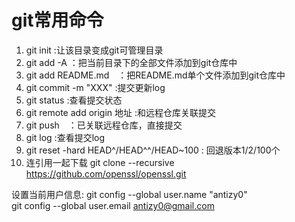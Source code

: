 # git常用命令
1.	git init :让该目录变成git可管理目录
2.	git add -A ：把当前目录下的全部文件添加到git仓库中
3.	git add README.md　：把README.md单个文件添加到git仓库中
4.	git commit -m "XXX" :提交更新log
5.	git status :查看提交状态
6.	git remote add origin 地址 :和远程仓库关联提交
7.	git push　：已关联远程仓库，直接提交
8.	git log :查看提交log
9.	git reset -hard HEAD^/HEAD^^/HEAD~100 : 回退版本1/2/100个
10.	连引用一起下载
git clone --recursive https://github.com/openssl/openssl.git

设置当前用户信息:
  git config --global user.name "antizy0"   
  git config --global user.email antizy0@gmail.com
